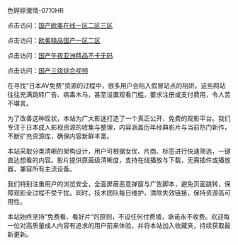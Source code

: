 色婷婷激情-0710HR

点击访问：<a href="https://heiliaozj3tjd.pages.dev">国产欧美在线一区二区三区</a>

点击访问：<a href="https://heiliaowt0d7p.pages.dev">欧美精品国产一区二区</a>

点击访问：<a href="https://heiliaowzu4ur.pages.dev">国产午夜亚洲精品不卡无码</a>

点击访问：<a href="https://heiliaoxwd5i8.pages.dev">国产三级综合视频</a>



在寻找“日本AV免费”资源的过程中，很多用户会陷入假冒站点的陷阱。这些网站往往充满跳转广告、病毒木马，甚至设置观看门槛，要求注册或支付费用，令人苦不堪言。

为了改善这种现状，本站为广大影迷打造了一个真正公开、免费的观影平台。我们专注于日本成人影视资源的收集与整理，内容涵盖历年经典影片与当前热门新作，不断扩充资源库，确保内容新鲜丰富。

本站采取分类清晰的架构设计，用户可根据女优、片商、标签进行快速筛选，一键直达想看的内容。影片提供原画级清晰度，支持在线播放与下载，无需插件或播放器，兼容所有主流设备。

我们特别注重用户的浏览安全，全面屏蔽恶意弹窗与广告脚本，避免页面跳转，保障观影全过程不受干扰。同时，技术团队每日维护，清除失效链接，保持资源高可用性。

本站始终坚持“免费看、看好片”的原则，不设任何付费墙，承诺永不收费。欢迎每一位对高质量成人内容有追求的用户前来体验，并将本站加入收藏夹，持续获取最新更新。

<span style="display:none;">[Canonical link](https://github.com/lpn20250710/riben253)</span>
